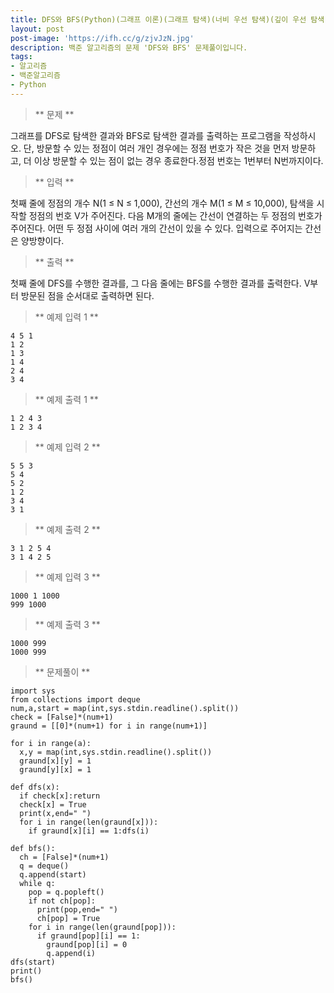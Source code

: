 ```yaml
---
title: DFS와 BFS(Python)(그래프 이론)(그래프 탐색)(너비 우선 탐색)(깊이 우선 탐색)
layout: post
post-image: 'https://ifh.cc/g/zjvJzN.jpg'
description: 백준 알고리즘의 문제 'DFS와 BFS' 문제풀이입니다.
tags:
- 알고리즘
- 백준알고리즘
- Python
---
```



>** 문제 **

그래프를 DFS로 탐색한 결과와 BFS로 탐색한 결과를 출력하는 프로그램을 작성하시오. 단, 방문할 수 있는 정점이 여러 개인 경우에는 정점 번호가 작은 것을 먼저 방문하고, 더 이상 방문할 수 있는 점이 없는 경우 종료한다.정점 번호는 1번부터 N번까지이다.

>** 입력 **

첫째 줄에 정점의 개수 N(1 ≤ N ≤ 1,000), 간선의 개수 M(1 ≤ M ≤ 10,000), 탐색을 시작할 정점의 번호 V가 주어진다. 다음 M개의 줄에는 간선이 연결하는 두 정점의 번호가 주어진다. 어떤 두 정점 사이에 여러 개의 간선이 있을 수 있다. 입력으로 주어지는 간선은 양방향이다.

>** 출력 **

첫째 줄에 DFS를 수행한 결과를, 그 다음 줄에는 BFS를 수행한 결과를 출력한다. V부터 방문된 점을 순서대로 출력하면 된다.

>** 예제 입력 1 **

	4 5 1
	1 2
	1 3
	1 4
	2 4
	3 4

>** 예제 출력 1 **

	1 2 4 3
	1 2 3 4

>** 예제 입력 2 **

	5 5 3
	5 4
	5 2
	1 2
	3 4
	3 1

>** 예제 출력 2 **

	3 1 2 5 4
	3 1 4 2 5

>** 예제 입력 3 **

	1000 1 1000
	999 1000

>** 예제 출력 3 **

	1000 999
	1000 999

>** 문제풀이 **

	import sys
	from collections import deque
	num,a,start = map(int,sys.stdin.readline().split())
	check = [False]*(num+1)
	graund = [[0]*(num+1) for i in range(num+1)]
	
	for i in range(a):
	  x,y = map(int,sys.stdin.readline().split())
	  graund[x][y] = 1
	  graund[y][x] = 1
	
	def dfs(x):
	  if check[x]:return
	  check[x] = True
	  print(x,end=" ")
	  for i in range(len(graund[x])):
	    if graund[x][i] == 1:dfs(i)
	
	def bfs():
	  ch = [False]*(num+1)
	  q = deque()
	  q.append(start)
	  while q:
	    pop = q.popleft()
	    if not ch[pop]:
	      print(pop,end=" ")
	      ch[pop] = True
	    for i in range(len(graund[pop])):
	      if graund[pop][i] == 1:
	        graund[pop][i] = 0
	        q.append(i)
	dfs(start)
	print()
	bfs()
